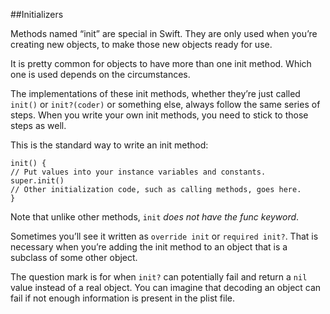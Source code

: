 ##Initializers

Methods named “init” are special in Swift. They are only used when you’re creating new objects, to make those new objects ready for use.

It is pretty common for objects to have more than one init method. Which one is used depends on the circumstances.

The implementations of these init methods, whether they’re just called `init()` or `init?(coder)` or something else, always follow the same series of steps. When you write your own init methods, you need to stick to those steps as well.This is the standard way to write an init method:

```init() {// Put values into your instance variables and constants.super.init()// Other initialization code, such as calling methods, goes here.}
```

Note that unlike other methods, `init` *does not have the func keyword*.

Sometimes you’ll see it written as `override init` or `required init?`. That is necessary when you’re adding the init method to an object that is a subclass of some other object.

The question mark is for when `init?` can potentially fail and return a `nil` value instead of a real object. You can imagine that decoding an object can fail if not enough information is present in the plist file.